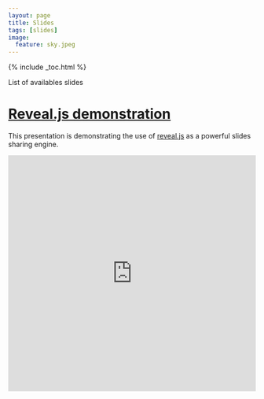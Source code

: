 ```yaml
---
layout: page
title: Slides
tags: [slides]
image:
  feature: sky.jpeg
---
```


{% include _toc.html %}

List of availables slides

# [Reveal.js demonstration](https://rawgit.com/GillesRasigade/reveal.js/master/index.html#/)

This presentation is demonstrating the use of [reveal.js](http://lab.hakim.se/reveal-js/#/) as a powerful slides sharing engine.

<iframe width="100%" height="480" src="https://rawgit.com/GillesRasigade/reveal.js/master/index.html#/" frameborder="0" allowfullscreen></iframe>
